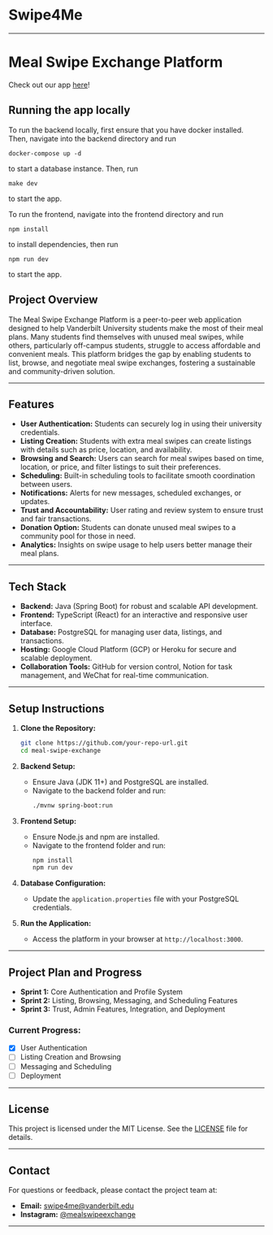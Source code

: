 # Swipe4Me

---

# **Meal Swipe Exchange Platform**

Check out our app [here](swipe-for-me.vercel.app)!

## **Running the app locally**

To run the backend locally, first ensure that you have docker installed. Then, navigate into the backend directory and run

```
docker-compose up -d
```

to start a database instance. Then, run

```
make dev
```

to start the app.

To run the frontend, navigate into the frontend directory and run

```
npm install
```

to install dependencies, then run

```
npm run dev
```

to start the app.

## **Project Overview**

The Meal Swipe Exchange Platform is a peer-to-peer web application designed to help Vanderbilt University students make the most of their meal plans. Many students find themselves with unused meal swipes, while others, particularly off-campus students, struggle to access affordable and convenient meals. This platform bridges the gap by enabling students to list, browse, and negotiate meal swipe exchanges, fostering a sustainable and community-driven solution.

---

## **Features**

- **User Authentication:** Students can securely log in using their university credentials.
- **Listing Creation:** Students with extra meal swipes can create listings with details such as price, location, and availability.
- **Browsing and Search:** Users can search for meal swipes based on time, location, or price, and filter listings to suit their preferences.
- **Scheduling:** Built-in scheduling tools to facilitate smooth coordination between users.
- **Notifications:** Alerts for new messages, scheduled exchanges, or updates.
- **Trust and Accountability:** User rating and review system to ensure trust and fair transactions.
- **Donation Option:** Students can donate unused meal swipes to a community pool for those in need.
- **Analytics:** Insights on swipe usage to help users better manage their meal plans.

---

## **Tech Stack**

- **Backend:** Java (Spring Boot) for robust and scalable API development.
- **Frontend:** TypeScript (React) for an interactive and responsive user interface.
- **Database:** PostgreSQL for managing user data, listings, and transactions.
- **Hosting:** Google Cloud Platform (GCP) or Heroku for secure and scalable deployment.
- **Collaboration Tools:** GitHub for version control, Notion for task management, and WeChat for real-time communication.

---

## **Setup Instructions**

1. **Clone the Repository:**
   ```bash
   git clone https://github.com/your-repo-url.git
   cd meal-swipe-exchange
   ```
2. **Backend Setup:**
   - Ensure Java (JDK 11+) and PostgreSQL are installed.
   - Navigate to the backend folder and run:
     ```bash
     ./mvnw spring-boot:run
     ```
3. **Frontend Setup:**
   - Ensure Node.js and npm are installed.
   - Navigate to the frontend folder and run:
     ```bash
     npm install
     npm run dev
     ```
4. **Database Configuration:**

   - Update the `application.properties` file with your PostgreSQL credentials.

5. **Run the Application:**
   - Access the platform in your browser at `http://localhost:3000`.

---

## **Project Plan and Progress**

- **Sprint 1:** Core Authentication and Profile System
- **Sprint 2:** Listing, Browsing, Messaging, and Scheduling Features
- **Sprint 3:** Trust, Admin Features, Integration, and Deployment

### **Current Progress:**

- [x] User Authentication
- [ ] Listing Creation and Browsing
- [ ] Messaging and Scheduling
- [ ] Deployment

---

## **License**

This project is licensed under the MIT License. See the [LICENSE](./LICENSE) file for details.

---

## **Contact**

For questions or feedback, please contact the project team at:

- **Email:** swipe4me@vanderbilt.edu
- **Instagram:** [@mealswipeexchange](https://instagram.com/swipe4me)

---
